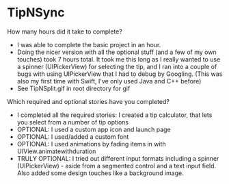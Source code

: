 # TipNSync
How many hours did it take to complete?
- I was able to complete the basic project in an hour. 
- Doing the nicer version with all the optional stuff (and a few of my own touches) took 7 hours total. It took me this long as I really wanted to use a spinner (UIPickerView) for selecting the tip, and I ran into a couple of bugs with using UIPickerView that I had to debug by Googling. (This was also my first time with Swift, I've only used Java and C++ before)
- See TipNSplit.gif in root directory for gif

Which required and optional stories have you completed?
- I completed all the required stories: I created a tip calculator, that lets you select from a number of tip options
- OPTIONAL: I used a custom app icon and launch page
- OPTIONAL: I used/added a custom font
- OPTIONAL: I used animations by fading items in with UIView.animatewithduration
- TRULY OPTIONAL: I tried out different input formats including a spinner (UIPickerView) - aside from a segmented control and a text input field. Also added some design touches like a background image.
